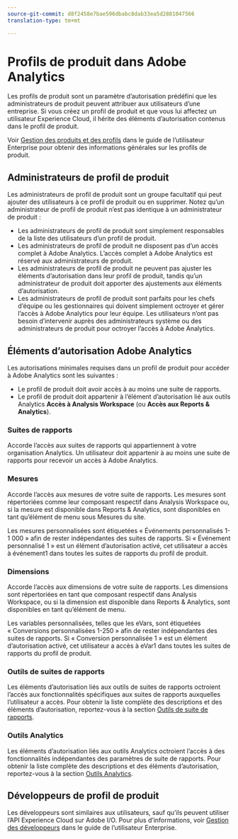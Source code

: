 ```yaml
---
source-git-commit: d8f2458e7bae596dbabc8dab33ea5d2881047566
translation-type: tm+mt

---
```

# Profils de produit dans Adobe Analytics

Les profils de produit sont un paramètre d’autorisation prédéfini que les administrateurs de produit peuvent attribuer aux utilisateurs d’une entreprise. Si vous créez un profil de produit et que vous lui affectez un utilisateur Experience Cloud, il hérite des éléments d’autorisation contenus dans le profil de produit.

Voir [Gestion des produits et des profils](https://helpx.adobe.com/fr/enterprise/using/manage-products-and-profiles.html) dans le guide de l’utilisateur Enterprise pour obtenir des informations générales sur les profils de produit.

## Administrateurs de profil de produit

Les administrateurs de profil de produit sont un groupe facultatif qui peut ajouter des utilisateurs à ce profil de produit ou en supprimer. Notez qu’un administrateur de profil de produit n’est pas identique à un administrateur de produit :

* Les administrateurs de profil de produit sont simplement responsables de la liste des utilisateurs d’un profil de produit.
* Les administrateurs de profil de produit ne disposent pas d’un accès complet à Adobe Analytics. L’accès complet à Adobe Analytics est réservé aux administrateurs de produit.
* Les administrateurs de profil de produit ne peuvent pas ajuster les éléments d’autorisation dans leur profil de produit, tandis qu’un administrateur de produit doit apporter des ajustements aux éléments d’autorisation.
* Les administrateurs de profil de produit sont parfaits pour les chefs d’équipe ou les gestionnaires qui doivent simplement octroyer et gérer l’accès à Adobe Analytics pour leur équipe. Les utilisateurs n’ont pas besoin d’intervenir auprès des administrateurs système ou des administrateurs de produit pour octroyer l’accès à Adobe Analytics.

## Éléments d’autorisation Adobe Analytics

Les autorisations minimales requises dans un profil de produit pour accéder à Adobe Analytics sont les suivantes :

* Le profil de produit doit avoir accès à au moins une suite de rapports.
* Le profil de produit doit appartenir à l’élément d’autorisation lié aux outils Analytics **Accès à Analysis Workspace** (ou **Accès aux Reports &amp; Analytics**).

### Suites de rapports

Accorde l’accès aux suites de rapports qui appartiennent à votre organisation Analytics. Un utilisateur doit appartenir à au moins une suite de rapports pour recevoir un accès à Adobe Analytics.

### Mesures

Accorde l’accès aux mesures de votre suite de rapports. Les mesures sont répertoriées comme leur composant respectif dans Analysis Workspace ou, si la mesure est disponible dans Reports &amp; Analytics, sont disponibles en tant qu’élément de menu sous Mesures du site.

Les mesures personnalisées sont étiquetées « Événements personnalisés 1-1 000 » afin de rester indépendantes des suites de rapports. Si « Événement personnalisé 1 » est un élément d’autorisation activé, cet utilisateur a accès à événement1 dans toutes les suites de rapports du profil de produit.

### Dimensions

Accorde l’accès aux dimensions de votre suite de rapports. Les dimensions sont répertoriées en tant que composant respectif dans Analysis Workspace, ou si la dimension est disponible dans Reports &amp; Analytics, sont disponibles en tant qu’élément de menu.

Les variables personnalisées, telles que les eVars, sont étiquetées « Conversions personnalisées 1-250 » afin de rester indépendantes des suites de rapports. Si « Conversion personnalisée 1 » est un élément d’autorisation activé, cet utilisateur a accès à eVar1 dans toutes les suites de rapports du profil de produit.

### Outils de suites de rapports

Les éléments d’autorisation liés aux outils de suites de rapports octroient l’accès aux fonctionnalités spécifiques aux suites de rapports auxquelles l’utilisateur a accès. Pour obtenir la liste complète des descriptions et des éléments d’autorisation, reportez-vous à la section [Outils de suite de rapports](report-suite-tools.md).

### Outils Analytics

Les éléments d’autorisation liés aux outils Analytics octroient l’accès à des fonctionnalités indépendantes des paramètres de suite de rapports. Pour obtenir la liste complète des descriptions et des éléments d’autorisation, reportez-vous à la section [Outils Analytics](analytics-tools.md).

## Développeurs de profil de produit

Les développeurs sont similaires aux utilisateurs, sauf qu’ils peuvent utiliser l’API Experience Cloud sur Adobe I/O. Pour plus d’informations, voir [Gestion des développeurs](https://helpx.adobe.com/fr/enterprise/using/manage-developers.html) dans le guide de l’utilisateur Enterprise.
